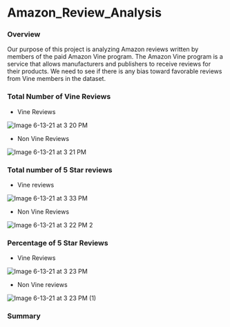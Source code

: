 # Amazon_Review_Analysis


### Overview

   Our purpose of this project is analyzing Amazon reviews written by members of the paid Amazon Vine program. The Amazon Vine program is a service that allows manufacturers and publishers to receive reviews for their products. We need to see if there is any bias toward favorable reviews from Vine members in the dataset. 
   
   
### Total Number of Vine Reviews

   * Vine Reviews
 
 ![Image 6-13-21 at 3 20 PM](https://user-images.githubusercontent.com/78887673/121819546-a65af080-cc5b-11eb-9a7a-d7d59f4eb350.jpg)


   * Non Vine Reviews
  
 ![Image 6-13-21 at 3 21 PM](https://user-images.githubusercontent.com/78887673/121819562-c7bbdc80-cc5b-11eb-89bd-7c4e3e45f25a.jpg)


### Total number of 5 Star reviews

   * Vine reviews

 ![Image 6-13-21 at 3 33 PM](https://user-images.githubusercontent.com/78887673/121819765-e373b280-cc5c-11eb-998e-f8cc7f34a3ec.jpg)

  
  

   * Non Vine Reviews
 
 
  
![Image 6-13-21 at 3 22 PM 2](https://user-images.githubusercontent.com/78887673/121819772-f8e8dc80-cc5c-11eb-9ebc-47fb89f7d6b2.jpg)




### Percentage of 5 Star Reviews


   * Vine Reviews

 
![Image 6-13-21 at 3 23 PM](https://user-images.githubusercontent.com/78887673/121819776-fbe3cd00-cc5c-11eb-98e4-62433d98e5c4.jpg)



   * Non Vine reviews


  
![Image 6-13-21 at 3 23 PM (1)](https://user-images.githubusercontent.com/78887673/121819779-03a37180-cc5d-11eb-9748-3566bed90353.jpg)


### Summary
